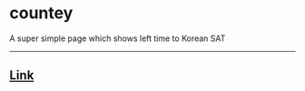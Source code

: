 # countey
A super simple page which shows left time to Korean SAT

----

## [Link](https://helloworld017.github.io/countey)
